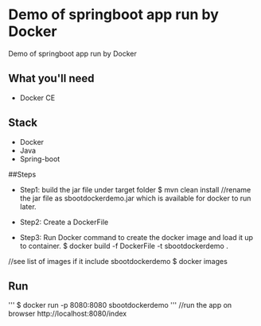 # Demo of springboot app run by Docker
Demo of springboot app run by Docker

## What you'll need
- Docker CE

## Stack
- Docker
- Java
- Spring-boot


##Steps
- Step1: build the jar file under target folder
$ mvn clean install 
//rename the jar file as sbootdockerdemo.jar which is available for docker to run later.

- Step2: Create a DockerFile

- Step3: Run Docker command to create the docker image and load it up to container.
$ docker build -f DockerFile -t sbootdockerdemo .

//see list of images if it include sbootdockerdemo
$ docker images 

## Run
'''
$ docker run -p 8080:8080 sbootdockerdemo 
'''
//run the app on browser
http://localhost:8080/index
